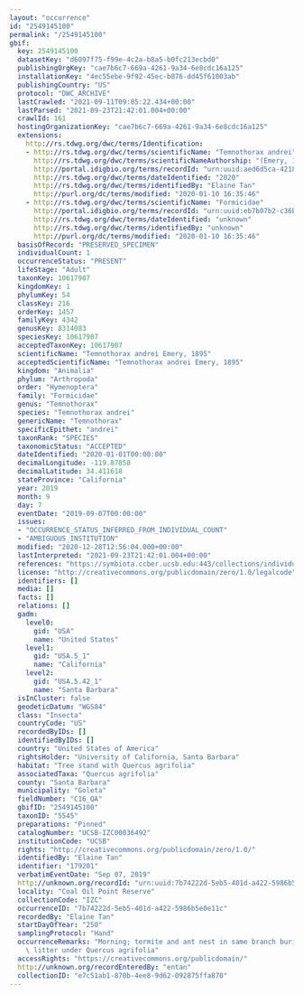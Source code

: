 ```yaml
---
layout: "occurrence"
id: "2549145100"
permalink: "/2549145100"
gbif:
  key: 2549145100
  datasetKey: "d6097f75-f99e-4c2a-b8a5-b0fc213ecbd0"
  publishingOrgKey: "cae7b6c7-669a-4261-9a34-6e8cdc16a125"
  installationKey: "4ec55ebe-9f92-45ec-b076-dd45f61003ab"
  publishingCountry: "US"
  protocol: "DWC_ARCHIVE"
  lastCrawled: "2021-09-11T09:05:22.434+00:00"
  lastParsed: "2021-09-23T21:42:01.004+00:00"
  crawlId: 161
  hostingOrganizationKey: "cae7b6c7-669a-4261-9a34-6e8cdc16a125"
  extensions:
    http://rs.tdwg.org/dwc/terms/Identification:
    - http://rs.tdwg.org/dwc/terms/scientificName: "Temnothorax andrei"
      http://rs.tdwg.org/dwc/terms/scientificNameAuthorship: "(Emery, 1895)"
      http://portal.idigbio.org/terms/recordId: "urn:uuid:aed6d5ca-4218-41ee-b6c3-38485b2a9c75"
      http://rs.tdwg.org/dwc/terms/dateIdentified: "2020"
      http://rs.tdwg.org/dwc/terms/identifiedBy: "Elaine Tan"
      http://purl.org/dc/terms/modified: "2020-01-10 16:35:46"
    - http://rs.tdwg.org/dwc/terms/scientificName: "Formicidae"
      http://portal.idigbio.org/terms/recordId: "urn:uuid:eb7b07b2-c36b-4af9-afe9-c2ae4d40741d"
      http://rs.tdwg.org/dwc/terms/dateIdentified: "unknown"
      http://rs.tdwg.org/dwc/terms/identifiedBy: "unknown"
      http://purl.org/dc/terms/modified: "2020-01-10 16:35:46"
  basisOfRecord: "PRESERVED_SPECIMEN"
  individualCount: 1
  occurrenceStatus: "PRESENT"
  lifeStage: "Adult"
  taxonKey: 10617907
  kingdomKey: 1
  phylumKey: 54
  classKey: 216
  orderKey: 1457
  familyKey: 4342
  genusKey: 8314083
  speciesKey: 10617907
  acceptedTaxonKey: 10617907
  scientificName: "Temnothorax andrei Emery, 1895"
  acceptedScientificName: "Temnothorax andrei Emery, 1895"
  kingdom: "Animalia"
  phylum: "Arthropoda"
  order: "Hymenoptera"
  family: "Formicidae"
  genus: "Temnothorax"
  species: "Temnothorax andrei"
  genericName: "Temnothorax"
  specificEpithet: "andrei"
  taxonRank: "SPECIES"
  taxonomicStatus: "ACCEPTED"
  dateIdentified: "2020-01-01T00:00:00"
  decimalLongitude: -119.87858
  decimalLatitude: 34.411618
  stateProvince: "California"
  year: 2019
  month: 9
  day: 7
  eventDate: "2019-09-07T00:00:00"
  issues:
  - "OCCURRENCE_STATUS_INFERRED_FROM_INDIVIDUAL_COUNT"
  - "AMBIGUOUS_INSTITUTION"
  modified: "2020-12-28T12:56:04.000+00:00"
  lastInterpreted: "2021-09-23T21:42:01.004+00:00"
  references: "https://symbiota.ccber.ucsb.edu:443/collections/individual/index.php?occid=179201"
  license: "http://creativecommons.org/publicdomain/zero/1.0/legalcode"
  identifiers: []
  media: []
  facts: []
  relations: []
  gadm:
    level0:
      gid: "USA"
      name: "United States"
    level1:
      gid: "USA.5_1"
      name: "California"
    level2:
      gid: "USA.5.42_1"
      name: "Santa Barbara"
  isInCluster: false
  geodeticDatum: "WGS84"
  class: "Insecta"
  countryCode: "US"
  recordedByIDs: []
  identifiedByIDs: []
  country: "United States of America"
  rightsHolder: "University of California, Santa Barbara"
  habitat: "Tree stand with Quercus agrifolia"
  associatedTaxa: "Quercus agrifolia"
  county: "Santa Barbara"
  municipality: "Goleta"
  fieldNumber: "C16_QA"
  gbifID: "2549145100"
  taxonID: "5545"
  preparations: "Pinned"
  catalogNumber: "UCSB-IZC00036492"
  institutionCode: "UCSB"
  rights: "http://creativecommons.org/publicdomain/zero/1.0/"
  identifiedBy: "Elaine Tan"
  identifier: "179201"
  verbatimEventDate: "Sep 07, 2019"
  http://unknown.org/recordId: "urn:uuid:7b74222d-5eb5-401d-a422-5986b5e0e11c"
  locality: "Coal Oil Point Reserve"
  collectionCode: "IZC"
  occurrenceID: "7b74222d-5eb5-401d-a422-5986b5e0e11c"
  recordedBy: "Elaine Tan"
  startDayOfYear: "250"
  samplingProtocol: "Hand"
  occurrenceRemarks: "Morning; termite and ant nest in same branch buried in leaf\
    \ litter under Quercus agrifolia"
  accessRights: "https://creativecommons.org/publicdomain/"
  http://unknown.org/recordEnteredBy: "entan"
  collectionID: "e7c51ab1-870b-4ee8-9d62-092875ffa870"
---
```

